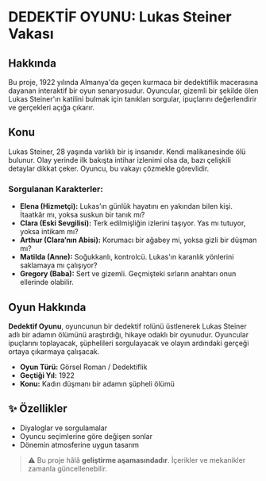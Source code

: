 # DEDEKTİF OYUNU: Lukas Steiner Vakası

## Hakkında <br>
Bu proje, 1922 yılında Almanya'da geçen kurmaca bir dedektiflik macerasına dayanan interaktif bir oyun senaryosudur. Oyuncular, gizemli bir şekilde ölen Lukas Steiner'ın katilini bulmak için tanıkları sorgular, ipuçlarını değerlendirir ve gerçekleri açığa çıkarır.
<br>

## Konu <br>
Lukas Steiner, 28 yaşında varlıklı bir iş insanıdır. Kendi malikanesinde ölü bulunur. Olay yerinde ilk bakışta intihar izlenimi olsa da, bazı çelişkili detaylar dikkat çeker. Oyuncu, bu vakayı çözmekle görevlidir.
<br>

### Sorgulanan Karakterler: <br>
- **Elena (Hizmetçi):** Lukas’ın günlük hayatını en yakından bilen kişi. İtaatkâr mı, yoksa suskun bir tanık mı?
- **Clara (Eski Sevgilisi):** Terk edilmişliğin izlerini taşıyor. Yas mı tutuyor, yoksa intikam mı?
- **Arthur (Clara’nın Abisi):** Korumacı bir ağabey mi, yoksa gizli bir düşman mı?
- **Matilda (Anne):** Soğukkanlı, kontrolcü. Lukas'ın karanlık yönlerini saklamaya mı çalışıyor?
- **Gregory (Baba):** Sert ve gizemli. Geçmişteki sırların anahtarı onun ellerinde olabilir.

## Oyun Hakkında
**Dedektif Oyunu**, oyuncunun bir dedektif rolünü üstlenerek Lukas Steiner adlı bir adamın ölümünü araştırdığı, hikaye odaklı bir oyunudur. Oyuncular ipuçlarını toplayacak, şüphelileri sorgulayacak ve olayın ardındaki gerçeği ortaya çıkarmaya çalışacak.
- **Oyun Türü:** Görsel Roman / Dedektiflik
- **Geçtiği Yıl:** 1922
- **Konu:** Kadın düşmanı bir adamın şüpheli ölümü

## ✨ Özellikler
- Diyaloglar ve sorgulamalar
- Oyuncu seçimlerine göre değişen sonlar
- Dönemin atmosferine uygun tasarım

> ⚠️ Bu proje hâlâ **geliştirme aşamasındadır**. İçerikler ve mekanikler zamanla güncellenebilir.